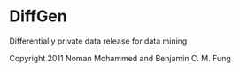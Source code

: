 # DiffGen
Differentially private data release  for data mining

Copyright 2011 Noman Mohammed and Benjamin C. M. Fung

